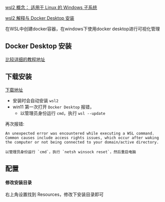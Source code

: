 [wsl2 概念： 适用于 Linux 的 Windows 子系统](https://juejin.cn/post/6844904051088293896)

[wsl2 解释与 Docker Desktop 安装](https://zhuanlan.zhihu.com/p/224753478)

在WSL中创建docker容器，在windows下使用docker desktop进行可视化管理

## Docker Desktop 安装
[比较详细的教程地址](https://blog.csdn.net/qq_39611230/article/details/108641842)
## 下载安装
[下载地址](https://docs.docker.com/desktop/windows/install/)<br>
- 安装时会自动安装 `wsl2`
- win11 第一次打开 `Docker Desktop` 报错，
    - 以管理员身份运行 `cmd`，执行 `wsl --update`

再次报错:
```
An unexpected error was encountered while executing a WSL command. Common causes include access rights issues, which occur after waking the computer or not being connected to your domain/active directory.

以管理员身份运行 `cmd`，执行 `netsh winsock reset`，然后重启电脑
```

## 配置
#### 修改安装目录
右上角设置找到 Resources，修改下安装目录即可

